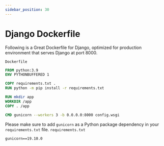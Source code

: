 ```yaml
---
sidebar_position: 30
---
```


# Django Dockerfile

Following is a Great Dockerfile for Django, optimized for production environment that serves Django at port 8000.

`Dockerfile`
```Dockerfile
FROM python:3.9
ENV PYTHONBUFFERED 1

COPY requirements.txt .
RUN python -m pip install -r requirements.txt

RUN mkdir app
WORKDIR /app
COPY . /app

CMD gunicorn --workers 3 -b 0.0.0.0:8000 config.wsgi
```

Please make sure to add `gunicorn` as a Python package dependency in your `requirements.txt` file.
`requirements.txt`
```plaintext
gunicorn==19.10.0
```